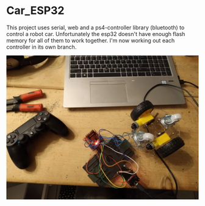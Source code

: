 # Car_ESP32

This project uses serial, web and a ps4-controller library (bluetooth) to control a robot car. Unfortunately the esp32 doesn't have enough flash memory for all of them to work together. I'm now working out each controller in its own branch.

![Image of robot car](/assets/IMG_20200805_011154.jpg)
